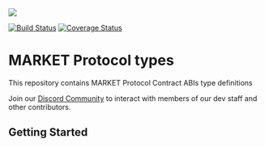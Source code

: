 <img src="https://github.com/MARKETProtocol/dApp/blob/master/src/img/MARKETProtocol-Light.png?raw=true" align="middle">


[![Build Status](https://travis-ci.org/MARKETProtocol/types.svg?branch=develop)](https://travis-ci.org/MARKETProtocol/types) [![Coverage Status](https://coveralls.io/repos/github/MARKETProtocol/types/badge.svg?branch=develop&service=github)](https://coveralls.io/github/MARKETProtocol/types?branch=develop)

# MARKET Protocol types

This repository contains MARKET Protocol Contract ABIs type definitions 

Join our [Discord Community](https://marketprotocol.io/discord) to interact with members of our dev staff and other contributors.

## Getting Started

